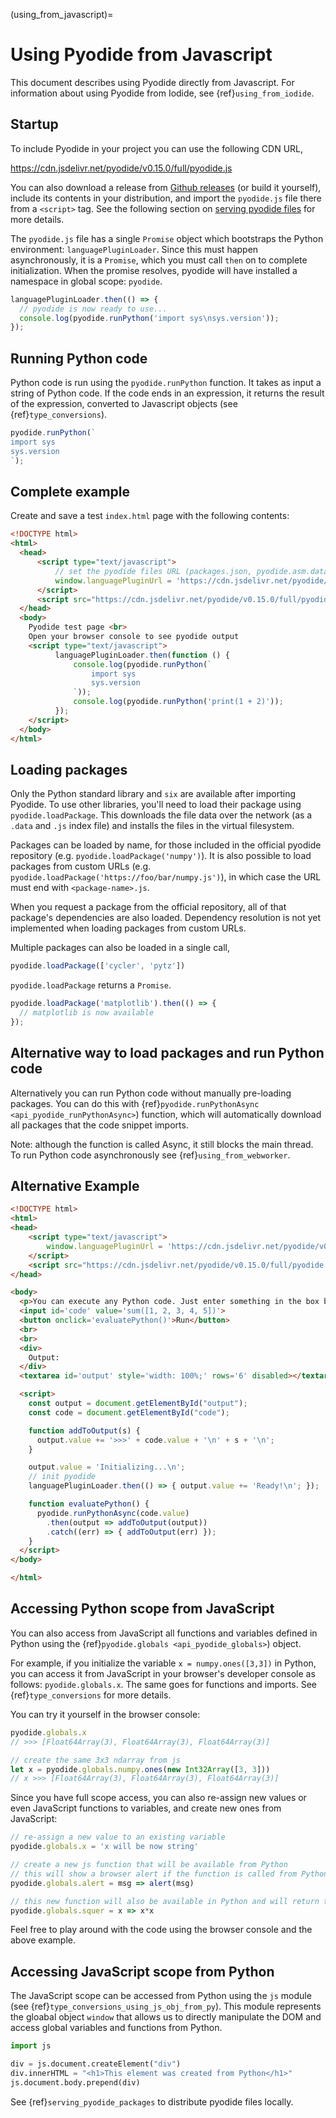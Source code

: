 (using_from_javascript)=

# Using Pyodide from Javascript

This document describes using Pyodide directly from Javascript. For information about using Pyodide from Iodide, see {ref}`using_from_iodide`.

## Startup

To include Pyodide in your project you can use the following CDN URL,

  https://cdn.jsdelivr.net/pyodide/v0.15.0/full/pyodide.js

You can also download a release from
[Github releases](https://github.com/iodide-project/pyodide/releases)
(or build it yourself), include its contents in your distribution, and import
the `pyodide.js` file there from a `<script>` tag. See the following section on
[serving pyodide files](#serving-pyodide-files) for more details.

The `pyodide.js` file has a single `Promise` object which bootstraps the Python
environment: `languagePluginLoader`. Since this must happen asynchronously, it
is a `Promise`, which you must call `then` on to complete initialization. When
the promise resolves, pyodide will have installed a namespace in global scope:
`pyodide`.

```javascript
languagePluginLoader.then(() => {
  // pyodide is now ready to use...
  console.log(pyodide.runPython('import sys\nsys.version'));
});
```

## Running Python code

Python code is run using the `pyodide.runPython` function. It takes as input a
string of Python code. If the code ends in an expression, it returns the result
of the expression, converted to Javascript objects (see {ref}`type_conversions`).

```javascript
pyodide.runPython(`
import sys
sys.version
`);
```

## Complete example

Create and save a test `index.html` page with the following contents:
```html
<!DOCTYPE html>
<html>
  <head>
      <script type="text/javascript">
          // set the pyodide files URL (packages.json, pyodide.asm.data etc)
          window.languagePluginUrl = 'https://cdn.jsdelivr.net/pyodide/v0.15.0/full/';
      </script>
      <script src="https://cdn.jsdelivr.net/pyodide/v0.15.0/full/pyodide.js"></script>
  </head>
  <body>
    Pyodide test page <br>
    Open your browser console to see pyodide output
    <script type="text/javascript">
          languagePluginLoader.then(function () {
              console.log(pyodide.runPython(`
                  import sys
                  sys.version
              `));
              console.log(pyodide.runPython('print(1 + 2)'));
          });
    </script>
  </body>
</html>
```

## Loading packages

Only the Python standard library and `six` are available after importing
Pyodide. To use other libraries, you'll need to load their package using
`pyodide.loadPackage`. This downloads the file data over the network (as a
`.data` and `.js` index file) and installs the files in the virtual filesystem.

Packages can be loaded by name, for those included in the official pyodide
repository (e.g. `pyodide.loadPackage('numpy')`). It is also possible to load
packages from custom URLs (e.g.
`pyodide.loadPackage('https://foo/bar/numpy.js')`), in which case the URL must
end with `<package-name>.js`.

When you request a package from the official repository, all of that package's
dependencies are also loaded. Dependency resolution is not yet implemented
when loading packages from custom URLs.

Multiple packages can also be loaded in a single call,
```js
pyodide.loadPackage(['cycler', 'pytz'])
```

`pyodide.loadPackage` returns a `Promise`.

```javascript
pyodide.loadPackage('matplotlib').then(() => {
  // matplotlib is now available
});
```

## Alternative way to load packages and run Python code

Alternatively you can run Python code without manually pre-loading packages. You can do this with {ref}`pyodide.runPythonAsync <api_pyodide_runPythonAsync>`) function, which will automatically download all packages that the code snippet imports.

Note: although the function is called Async, it still blocks the main thread. To run Python code asynchronously see {ref}`using_from_webworker`.

## Alternative Example

```html
<!DOCTYPE html>
<html>
<head>
    <script type="text/javascript">
        window.languagePluginUrl = 'https://cdn.jsdelivr.net/pyodide/v0.15.0/full/';
    </script>
    <script src="https://cdn.jsdelivr.net/pyodide/v0.15.0/full/pyodide.js"></script>
</head>

<body>
  <p>You can execute any Python code. Just enter something in the box below and click the button.</p>
  <input id='code' value='sum([1, 2, 3, 4, 5])'>
  <button onclick='evaluatePython()'>Run</button>
  <br>
  <br>
  <div>
    Output:
  </div>
  <textarea id='output' style='width: 100%;' rows='6' disabled></textarea>

  <script>
    const output = document.getElementById("output");
    const code = document.getElementById("code");

    function addToOutput(s) {
      output.value += '>>>' + code.value + '\n' + s + '\n';
    }

    output.value = 'Initializing...\n';
    // init pyodide
    languagePluginLoader.then(() => { output.value += 'Ready!\n'; });

    function evaluatePython() {
      pyodide.runPythonAsync(code.value)
        .then(output => addToOutput(output))
        .catch((err) => { addToOutput(err) });
    }
  </script>
</body>

</html>
```

## Accessing Python scope from JavaScript

You can also access from JavaScript all functions and variables defined in Python using the {ref}`pyodide.globals <api_pyodide_globals>`) object.

For example, if you initialize the variable `x = numpy.ones([3,3])` in Python, you can access it from JavaScript in your browser's developer console as follows: `pyodide.globals.x`. The same goes for functions and imports. See {ref}`type_conversions` for more details.

You can try it yourself in the browser console:
```js
pyodide.globals.x
// >>> [Float64Array(3), Float64Array(3), Float64Array(3)]

// create the same 3x3 ndarray from js
let x = pyodide.globals.numpy.ones(new Int32Array([3, 3]))
// x >>> [Float64Array(3), Float64Array(3), Float64Array(3)]
```

Since you have full scope access, you can also re-assign new values or even JavaScript functions to variables, and create new ones from JavaScript:

```js
// re-assign a new value to an existing variable
pyodide.globals.x = 'x will be now string'

// create a new js function that will be available from Python
// this will show a browser alert if the function is called from Python
pyodide.globals.alert = msg => alert(msg)

// this new function will also be available in Python and will return the squared value.
pyodide.globals.squer = x => x*x
```

Feel free to play around with the code using the browser console and the above example.

## Accessing JavaScript scope from Python

The JavaScript scope can be accessed from Python using the `js` module (see {ref}`type_conversions_using_js_obj_from_py`). This module represents the gloabal object `window` that allows us to directly manipulate the DOM and access global variables and functions from Python.

```python
import js

div = js.document.createElement("div")
div.innerHTML = "<h1>This element was created from Python</h1>"
js.document.body.prepend(div)
```

See {ref}`serving_pyodide_packages` to distribute pyodide files locally.
